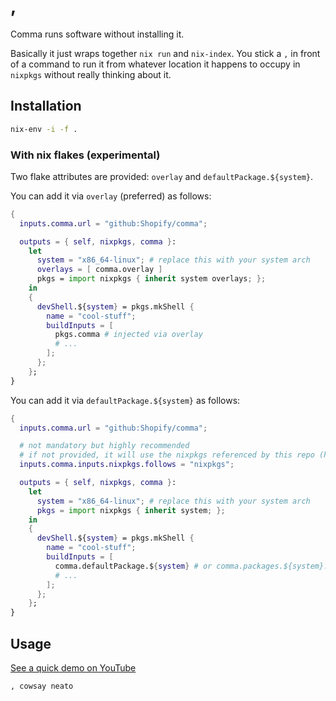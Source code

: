 # ,

Comma runs software without installing it.

Basically it just wraps together `nix run` and `nix-index`. You stick a `,` in front of a command to
run it from whatever location it happens to occupy in `nixpkgs` without really thinking about it.

## Installation

```bash
nix-env -i -f .
```

### With nix flakes (experimental)

Two flake attributes are provided: `overlay` and `defaultPackage.${system}`.

You can add it via `overlay` (preferred) as follows:

```nix
{
  inputs.comma.url = "github:Shopify/comma";

  outputs = { self, nixpkgs, comma }:
    let
      system = "x86_64-linux"; # replace this with your system arch
      overlays = [ comma.overlay ]
      pkgs = import nixpkgs { inherit system overlays; };
    in
    {
      devShell.${system} = pkgs.mkShell {
        name = "cool-stuff";
        buildInputs = [
          pkgs.comma # injected via overlay
          # ...
        ];
      };
    };
}
```

You can add it via `defaultPackage.${system}` as follows:

```nix
{
  inputs.comma.url = "github:Shopify/comma";

  # not mandatory but highly recommended
  # if not provided, it will use the nixpkgs referenced by this repo (https://github.com/Shopify/comma)
  inputs.comma.inputs.nixpkgs.follows = "nixpkgs";

  outputs = { self, nixpkgs, comma }:
    let
      system = "x86_64-linux"; # replace this with your system arch
      pkgs = import nixpkgs { inherit system; };
    in
    {
      devShell.${system} = pkgs.mkShell {
        name = "cool-stuff";
        buildInputs = [
          comma.defaultPackage.${system} # or comma.packages.${system}.comma
          # ...
        ];
      };
    };
}
```

## Usage

[See a quick demo on
YouTube](https://www.youtube.com/watch?v=VUM3Km_4gUg&list=PLRGI9KQ3_HP_OFRG6R-p4iFgMSK1t5BHs)

```bash
, cowsay neato
```
